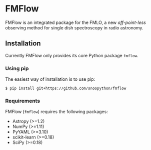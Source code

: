 # FMFlow

FMFlow is an integrated package for the FMLO, a new *off-point-less* observing method for single dish spectroscopy in radio astronomy.

## Installation

Currently FMFlow only provides its core Python package `fmflow`.

### Using pip

The easiest way of installation is to use pip:

`$ pip install git+https://github.com/snoopython/fmflow`

### Requirements

FMFlow (`fmflow`) requires the following packages:

+ Astropy (>=1.2)
+ NumPy (>=1.11)
+ PyYAML (>=3.10)
+ scikit-learn (>=0.18)
+ SciPy (>=0.18)
